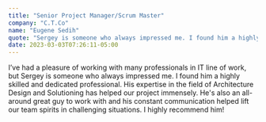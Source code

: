 ```yaml
---
title: "Senior Project Manager/Scrum Master"
company: "C.T.Co"
name: "Eugene Sedih"
quote: "Sergey is someone who always impressed me. I found him a highly skilled and dedicated professional."
date: 2023-03-03T07:26:11-05:00
---
```


I’ve had a pleasure of working with many professionals in IT line of work, but Sergey is someone who always impressed me.
I found him a highly skilled and dedicated professional.
His expertise in the field of Architecture Design and Solutioning has helped our project immensely.
He's also an all-around great guy to work with and his constant communication helped lift our team spirits in challenging situations.
I highly recommend him!
